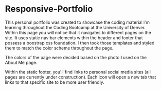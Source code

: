 # Responsive-Portfolio

This personal portfolio was created to showcase the coding material I'm learning throughout the Coding Bootcamp at the University of Denver. Within this page you will notice that it navigates to different pages on the site. It uses static nav bar elements within the header and footer that possess a boostrap css foundation. I then took those templates and styled them to match the color scheme throughout the page. 

The colors of the page were decided based on the photo I used on the About Me page.

Within the static footer, you'll find links to personal social media sites (all pages are currently under construction). Each icon will open a new tab that links to that specific site to be more user friendly. 

